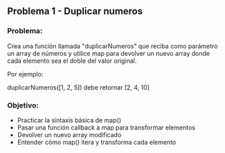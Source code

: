 ## Problema 1 - Duplicar numeros

### Problema:
Crea una función llamada "duplicarNumeros" que reciba como parámetro un array de números y utilice map para devolver un nuevo array donde cada elemento sea el doble del valor original.

Por ejemplo:

duplicarNumeros([1, 2, 5]) debe retornar [2, 4, 10]

### Objetivo:

* Practicar la sintaxis básica de map()
* Pasar una función callback a map para transformar elementos
* Devolver un nuevo array modificado
* Entender cómo map() itera y transforma cada elemento